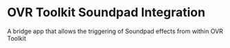 # OVR Toolkit Soundpad Integration
A bridge app that allows the triggering of Soundpad effects from within OVR Toolkit
